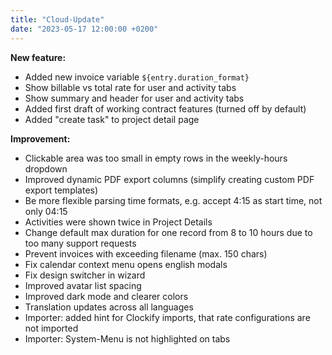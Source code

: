 ```yaml
---
title: "Cloud-Update"
date: "2023-05-17 12:00:00 +0200"
---
```


**New feature:**
- Added new invoice variable `${entry.duration_format}`
- Show billable vs total rate for user and activity tabs
- Show summary and header for user and activity tabs
- Added first draft of working contract features (turned off by default) 
- Added "create task" to project detail page

**Improvement:**
- Clickable area was too small in empty rows in the weekly-hours dropdown
- Improved dynamic PDF export columns (simplify creating custom PDF export templates)
- Be more flexible parsing time formats, e.g. accept 4:15 as start time, not only 04:15
- Activities were shown twice in Project Details
- Change default max duration for one record from 8 to 10 hours due to too many support requests
- Prevent invoices with exceeding filename (max. 150 chars)
- Fix calendar context menu opens english modals
- Fix design switcher in wizard
- Improved avatar list spacing
- Improved dark mode and clearer colors
- Translation updates across all languages
- Importer: added hint for Clockify imports, that rate configurations are not imported
- Importer: System-Menu is not highlighted on tabs
